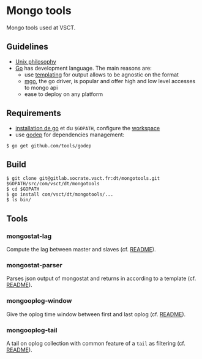 # Mongo tools

Mongo tools used at VSCT.

## Guidelines

* [Unix philosophy](http://www.catb.org/esr/writings/taoup/html/ch01s06.html)
* [Go](http://golang.org/) has development language. The main reasons are: 
  * use [templating](http://golang.org/pkg/text/template/) for output allows to be agnostic on the format
  * [mgo](https://labix.org/mgo), the go driver, is popular and offer high and low level accesses to mongo api
  * ease to deploy on any platform

## Requirements

* [installation de go](https://golang.org/doc/install) et du `$GOPATH`, configure the [workspace](https://golang.org/doc/code.html)
* use [godep](http://github.com/tools/godep) for dependencies management:

```
$ go get github.com/tools/godep
```


## Build

```
$ git clone git@gitlab.socrate.vsct.fr:dt/mongotools.git $GOPATH/src/com/vsct/dt/mongotools
$ cd $GOPATH
$ go install com/vsct/dt/mongotools/...
$ ls bin/ 
```

## Tools

### mongostat-lag

Compute the lag between master and slaves (cf. [README](mongostat-lag/README.md)).

### mongostat-parser

Parses json output of mongostat and returns in according to a template (cf. [README](mongostat-parser/README.md)).

### mongooplog-window

Give the oplog time window between first and last oplog (cf. [README](mongooplog-window/README.md)).

### mongooplog-tail

A tail on oplog collection with common feature of a `tail` as filtering (cf. [README](mongooplog-tail/README.md)).